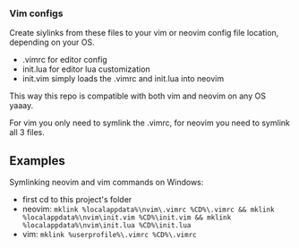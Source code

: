 ### Vim configs

Create siylinks from these files to your vim or neovim config file location, depending on your OS.

- .vimrc for editor config
- init.lua for editor lua customization
- init.vim simply loads the .vimrc and init.lua into neovim

This way this repo is compatible with both vim and neovim on any OS yaaay.

For vim you only need to symlink the .vimrc, for neovim you need to symlink all 3 files.

## Examples

Symlinking neovim and vim commands on Windows: 

- first cd to this project's folder
- neovim: `mklink %localappdata%\nvim\.vimrc %CD%\.vimrc && mklink %localappdata%\nvim\init.vim %CD%\init.vim && mklink %localappdata%\nvim\init.lua %CD%\init.lua`
- vim: `mklink %userprofile%\.vimrc %CD%\.vimrc`